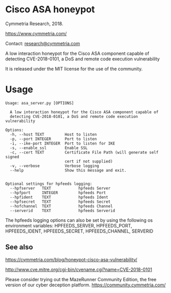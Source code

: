# Cisco ASA honeypot
Cymmetria Research, 2018.

https://www.cymmetria.com/



Contact: research@cymmetria.com

A low interaction honeypot for the Cisco ASA component capable of detecting CVE-2018-0101, a DoS and remote code execution vulnerability

It is released under the MIT license for the use of the community.


# Usage

```
Usage: asa_server.py [OPTIONS]

  A low interaction honeypot for the Cisco ASA component capable of
  detecting CVE-2018-0101, a DoS and remote code execution vulnerability

Options:
  -h, --host TEXT         Host to listen
  -p, --port INTEGER      Port to listen
  -i, --ike-port INTEGER  Port to listen for IKE
  -s, --enable_ssl        Enable SSL
  -c, --cert TEXT         Certificate File Path (will generate self signed
                          cert if not supplied)
  -v, --verbose           Verbose logging
  --help                  Show this message and exit.
  
  
Optional settings for hpfeeds logging:  
  --hpfserver	TEXT			hpfeeds Server
  --hpfport     INTEGER			hpfeeds Port
  --hpfident	TEXT			hpfeeds Ident
  --hpfsecret	TEXT			hpfeeds Secret
  --hofchannel	TEXT			hpfeeds Channel
  --serverid	TEXT			hpfeeds Serverid
```
The hpfeeds logging options can also be set by using the following os environment variables: HPFEEDS_SERVER, HPFEEDS_PORT, HPFEEDS_IDENT, HPFEEDS_SECRET, HPFEEDS_CHANNEL, SERVERID

See also
--------

https://cymmetria.com/blog/honeypot-cisco-asa-vulnerability/

http://www.cve.mitre.org/cgi-bin/cvename.cgi?name=CVE-2018-0101

Please consider trying out the MazeRunner Community Edition, the free version of our cyber deception platform.
https://community.cymmetria.com/
